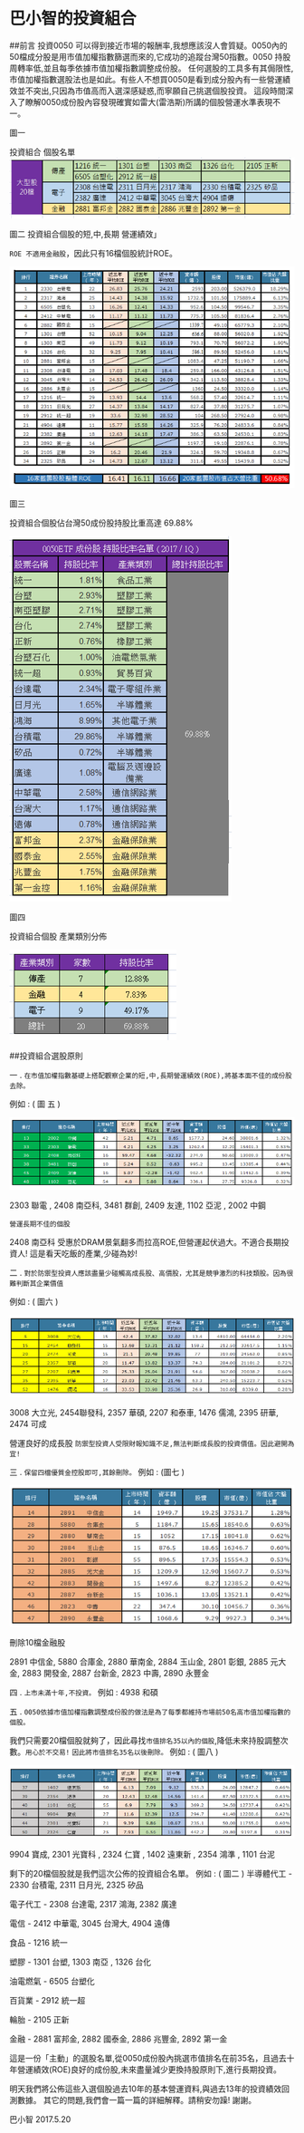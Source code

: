 # 巴小智的投資組合



##前言
投資0050 可以得到接近市場的報酬率,我想應該沒人會質疑。0050內的50檔成分股是用市值加權指數篩選而來的,它成功的追蹤台灣50指數。0050 持股周轉率低,並且每季依據市值加權指數調整成份股。
任何選股的工具多有其侷限性,市值加權指數選股法也是如此。有些人不想買0050是看到成分股內有一些營運績效並不突出,只因為市值高而入選深感疑惑,而寧願自己挑選個股投資。
這段時間深入了瞭解0050成份股內容發現確實如雷大(雷浩斯)所講的個股營運水準表現不一。

圖一 

投資組合 個股名單
![](images/18486177_1474186269300456_5792591619657085446_n.png)

圖二 
投資組合個股的短,中,長期 營運績效」

`ROE 不適用金融股`，因此只有16檔個股統計ROE。

![](images/18557287_1474186339300449_3402182318662053898_n.png)

圖三 

投資組合個股佔台灣50成份股持股比重高達 69.88%

![](images/18556064_1474186445967105_8628413130725078045_n.png)


圖四 

投資組合個股 產業類別分佈

![](images/18581555_1474186512633765_1480755304141500615_n.png)


##投資組合選股原則

一 . `在市值加權指數基礎上搭配觀察企業的短,中,長期營運績效(ROE),將基本面不佳的成份股去除。`

例如 : ( 圖 五 )

![](images/18519477_1474186639300419_7790841760856821627_n.png)

2303 聯電 , 2408 南亞科, 3481 群創, 2409 友達, 1102 亞泥 , 2002 中鋼 

`營運長期不佳的個股`

2408 南亞科 受惠於DRAM景氣翻多而拉高ROE,但營運起伏過大。不適合長期投資人! 這是看天吃飯的產業,少碰為妙!

二 . `對於防禦型投資人應該盡量少碰觸高成長股、高價股，尤其是競爭激烈的科技類股。因為很難判斷其企業價值`

例如 : ( 圖六 )

![](images/18557151_1474186662633750_9163191102975554774_n.png)

3008 大立光, 2454聯發科, 2357 華碩, 2207 和泰車, 
1476 儒鴻, 2395 研華, 2474 可成

營運良好的成長股
`防禦型投資人受限財報知識不足,無法判斷成長股的投資價值。因此避開為宜!`


三 . `保留四檔優質金控股即可,其餘刪除。`
例如 : (圖七 )

![](images/18581608_1474186689300414_4428886191456544026_n.png)

刪除10檔金融股


2891 中信金, 5880 合庫金, 2880 華南金, 2884 玉山金, 2801 彰銀, 2885 元大金, 2883 開發金, 2887 台新金, 
2823 中壽, 2890 永豐金

四 . `上市未滿十年,不投資。`
例如 :
4938 和碩

五 . `0050依據市值加權指數調整成份股的做法是為了每季都維持市場前50名高市值加權指數的個股。`

我們只需要20檔個股就夠了，因此尋找`市值排名35以內的個股`,降低未來持股調整次數。`用心於不交易!` `因此將市值排名35名以後刪除。`
例如 : ( 圖八 )


![](images/18519909_1474186735967076_5117510098888134710_n.png)

9904 寶成, 2301 光寶科 , 2324 仁寶 , 1402 遠東新 , 2354 鴻準 , 1101 台泥

剩下的20檔個股就是我們這次公佈的投資組合名單。
例如 : ( 圖二 )
半導體代工 - 2330 台積電, 2311 日月光, 2325 矽品

電子代工 - 2308 台達電, 2317 鴻海, 2382 廣達

電信 - 2412 中華電, 3045 台灣大, 4904 遠傳

食品 - 1216 統一

塑膠 - 1301 台塑, 1303 南亞 ,  1326 台化

油電燃氣 - 6505 台塑化

百貨業 - 2912 統一超

輪胎 - 2105 正新 

金融 - 2881 富邦金, 2882 國泰金, 2886 兆豐金, 2892 第一金

這是一份「主動」的選股名單,從0050成份股內挑選市值排名在前35名，且過去十年營運績效(ROE)良好的成份股,未來盡量減少更換持股原則下,進行長期投資。

明天我們將公佈這些入選個股過去10年的基本營運資料,與過去13年的投資績效回測數據。
其它的問題,我們會一篇一篇的詳細解釋。請稍安勿躁!
謝謝。

巴小智 2017.5.20